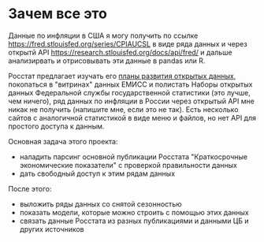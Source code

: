Зачем все это
=============

Данные по инфляции в США я могу получить по ссылке <https://fred.stlouisfed.org/series/CPIAUCSL>
в виде ряда данных и через открытй API <https://research.stlouisfed.org/docs/api/fred/> и дальше анализирвать 
и отрисовывать эти данные в pandas или R.

Росстат предлагает изучать его [планы развития открытых данных](http://www.gks.ru/opendata/), покопаться в 
"витринах" данных ЕМИСС и полистать Наборы открытых данных Федеральной службы государственной статистики 
(это лучше, чем ничего), ряд данных по инфляции в России через открытый API мне никак не получить (напишите мне,
если это не так). Есть несколько сайтов с аналогичной статистикой в виде меню и файлов, но нет API 
для простого доступа к данным.

Основная задача этого проекта:
- наладить парсинг основной публикации Росстата "Краткосрочные экономические показатели" с проверкой 
  правильности данных 
- дать свободный доступ к этим рядам данных

После этого:
- выложить ряды данных со снятой сезонностью
- показать модели, которые можно строить с помощью этих данных
- связать данные Росстата из разных публикациями и данными ЦБ и других источников
